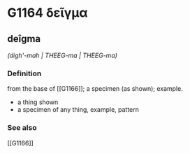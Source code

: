 # G1164 δεῖγμα

## deîgma

_(digh'-mah | THEEG-ma | THEEG-ma)_

### Definition

from the base of [[G1166]]; a specimen (as shown); example.

- a thing shown
- a specimen of any thing, example, pattern

### See also

[[G1166]]

